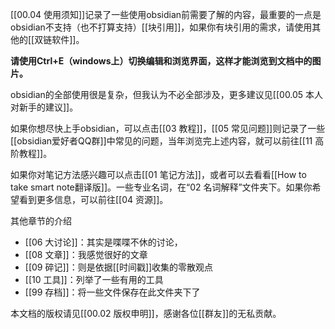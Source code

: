 [[00.04 使用须知]]记录了一些使用obsidian前需要了解的内容，最重要的一点是obsidian不支持（也不打算支持）[[块引用]]，如果你有块引用的需求，请使用其他的[[双链软件]]。

**请使用Ctrl+E（windows上）切换编辑和浏览界面，这样才能浏览到文档中的图片。**

obsidian的全部使用很是复杂，但我认为不必全部涉及，更多建议见[[00.05 本人对新手的建议]]。

如果你想尽快上手obsidian，可以点击[[03 教程]]，[[05 常见问题]]则记录了一些[[obsidian爱好者QQ群]]中常见的问题，当年浏览完上述内容，就可以前往[[11 高阶教程]]。

如果你对笔记方法感兴趣可以点击[[01 笔记方法]]，或者可以去看看[[How to take smart note翻译版]]。一些专业名词，在“02 名词解释”文件夹下。如果你希望看到更多信息，可以前往[[04 资源]]。

其他章节的介绍
- [[06 大讨论]]：其实是喋喋不休的讨论，
- [[08 文章]]：我感觉很好的文章
- [[09 碎记]]：则是依据[[时间戳]]收集的零散观点
- [[10 工具]]：列举了一些有用的工具
- [[99 存档]]：将一些文件保存在此文件夹下了

本文档的版权请见[[00.02 版权申明]]，感谢各位[[群友]]的无私贡献。





